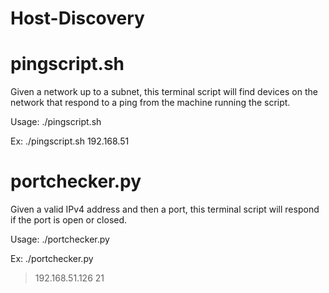 # Host-Discovery


# pingscript.sh

Given a network up to a subnet, this terminal script will find devices on the network that respond to a ping from the machine running the script.

Usage: ./pingscript.sh <IPv4 Network up to subnet>

Ex: ./pingscript.sh 192.168.51


# portchecker.py

Given a valid IPv4 address and then a port, this terminal script will respond if the port is open or closed. 

Usage: ./portchecker.py

Ex:
./portchecker.py
>192.168.51.126
>21
